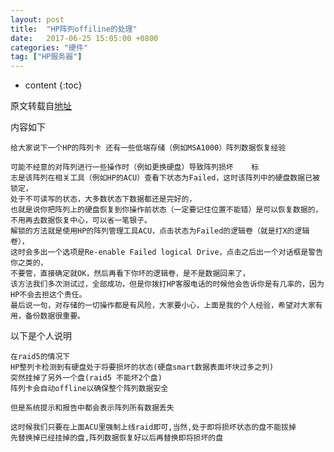 ```yaml
---
layout: post
title:  "HP阵列offiline的处理"
date:   2017-06-25 15:05:00 +0800
categories: "硬件"
tag: ["HP服务器"]
---
```


* content
{:toc}


原文转载自[地址](http://blog.chinaunix.net/uid-25800-id-3368203.html)


内容如下

    给大家说下一个HP的阵列卡 还有一些低端存储（例如MSA1000）阵列数据恢复经验   

    可能不经意的对阵列进行一些操作时（例如更换硬盘）导致阵列损坏    标
    志是该阵列在相关工具（例如HP的ACU）查看下状态为Failed，这时该阵列中的硬盘数据已被锁定，
    处于不可读写的状态，大多数状态下数据都还是完好的，
    也就是说你把阵列上的硬盘恢复到你操作前状态（一定要记住位置不能错）是可以恢复数据的，不用再去数据恢复中心，可以省一笔银子。
    解锁的方法就是使用HP的阵列管理工具ACU，点击状态为Failed的逻辑卷（就是打X的逻辑卷），
    这时会多出一个选项是Re-enable Failed logical Drive，点击之后出一个对话框是警告你之类的，
    不要管，直接确定就OK，然后再看下你坏的逻辑卷，是不是数据回来了，
    该方法我们多次测试过，全部成功，但是你拨打HP客服电话的时候他会告诉你是有几率的，因为HP不会去担这个责任。
    最后说一句，对存储的一切操作都是有风险，大家要小心，上面是我的个人经验，希望对大家有用，备份数据很重要。


以下是个人说明

    在raid5的情况下
    HP整列卡检测到有硬盘处于将要损坏的状态(硬盘smart数据表面坏块过多之列)
    突然挂掉了另外一个盘(raid5 不能坏2个盘)
    阵列卡会自动offline以确保整个阵列数据安全

    但是系统提示和报告中都会表示阵列所有数据丢失

    这时候我们只要在上面ACU里强制上线raid即可,当然,处于即将损坏状态的盘不能拔掉
    先替换掉已经挂掉的盘,阵列数据恢复好以后再替换即将损坏的盘
